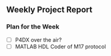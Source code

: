 ## Weekly Project Report

### Plan for the Week

- [ ] P4DX over the air?
- [ ] MATLAB HDL Coder of M17 protocol
